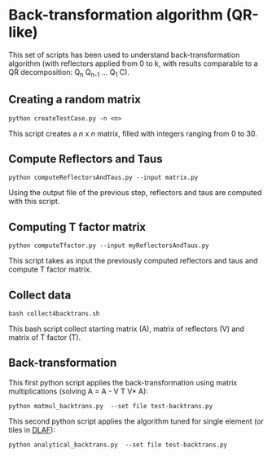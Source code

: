 Back-transformation algorithm (QR-like)
=======================================

This set of scripts has been used to understand back-transformation algorithm (with reflectors applied from 0 to k, with results comparable to a QR decomposition: Q<sub>n</sub> Q<sub>n-1</sub> ... Q<sub>1</sub> C).

Creating a random matrix
------------------------
`python createTestCase.py -n <n>`

This script creates a _n_ x _n_ matrix, filled with integers ranging from 0 to 30.


Compute Reflectors and Taus
---------------------------
`python computeReflectorsAndTaus.py --input matrix.py`

Using the output file of the previous step, reflectors and taus are computed with this script.


Computing T factor matrix
-------------------------
`python computeTfactor.py --input myReflectorsAndTaus.py`

This script takes as input the previously computed reflectors and taus and compute T factor matrix.


Collect data
------------
`bash collect4backtrans.sh`

This bash script collect starting matrix (A), matrix of reflectors (V) and matrix of T factor (T).


Back-transformation
-------------------
This first python script applies the back-transformation using matrix multiplications (solving A = A - V T V* A): 

`python matmul_backtrans.py  --set file test-backtrans.py`


This second python script applies the algorithm tuned for single element (or tiles in [DLAF](https://github.com/eth-cscs/DLA-Future)):

`python analytical_backtrans.py  --set file test-backtrans.py`
